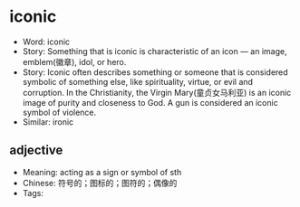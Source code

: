 # iconic

- Word: iconic
- Story: Something that is iconic is characteristic of an icon — an image, emblem(徽章), idol, or hero.
- Story: Iconic often describes something or someone that is considered symbolic of something else, like spirituality, virtue, or evil and corruption. In the Christianity, the Virgin Mary(童贞女马利亚) is an iconic image of purity and closeness to God. A gun is considered an iconic symbol of violence.
- Similar: ironic

## adjective

- Meaning: acting as a sign or symbol of sth
- Chinese: 符号的；图标的；图符的；偶像的
- Tags: 

